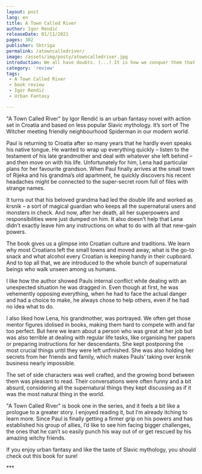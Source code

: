 ```yaml
---
layout: post
lang: en
title: A Town Called River
author: Igor Rendić
releaseDate: 01/11/2021
pages: 302
publisher: Shtriga
permalink: /atowncalledriver/
image: /assets/img/posty/atowncalledriver.jpg
introduction: We all have doubts. (...) It is how we conquer them that matters in the end.
category: 'review'
tags:
 - A Town Called River
 - book review
 - Igor Rendić
 - Urban Fantasy

---
```

  "A Town Called River" by Igor Rendić is an urban fantasy novel with action set in Croatia and based on less popular Slavic mythology. It’s sort of The Witcher meeting friendly neighbourhood Spiderman in our modern world.

  Paul is returning to Croatia after so many years that he hardly even speaks his native tongue. He wanted to wrap up everything quickly – listen to the testament of his late grandmother and deal with whatever she left behind – and then move on with his life. Unfortunately for him, Lena had particular plans for her favourite grandson. When Paul finally arrives at the small town of Rijeka and his grandma’s old apartment, he quickly discovers his recent headaches might be connected to the super-secret room full of files with strange names.

  It turns out that his beloved grandma had led the double life and worked as krsnik – a sort of magical guardian who keeps all the supernatural users and monsters in check. And now, after her death, all her superpowers and responsibilities were just dumped on him. It also doesn’t help that Lena didn’t exactly leave him any instructions on what to do with all that new-gain powers.

  The book gives us a glimpse into Croatian culture and traditions. We learn why most Croatians left the small towns and moved away, what is the go-to snack and what alcohol every Croatian is keeping handy in their cupboard. And to top all that, we are introduced to the whole bunch of supernatural beings who walk unseen among us humans.

  I like how the author showed Pauls internal conflict while dealing with an unexpected situation he was dragged in. Even though at first, he was vehemently opposing everything, when he had to face the actual danger and had a choice to make, he always chose to help others, even if he had no idea what to do.

  I also liked how Lena, his grandmother, was portrayed. We often get those mentor figures idolised in books, making them hard to compete with and far too perfect. But here we learn about a person who was great at her job but was also terrible at dealing with regular life tasks, like organising her papers or preparing instructions for her descendants. She kept postponing the most crucial things until they were left unfinished. She was also holding her secrets from her friends and family, which makes Pauls’ taking over krsnik business nearly impossible.  

  The set of side characters was well crafted, and the growing bond between them was pleasant to read. Their conversations were often funny and a bit absurd, considering all the supernatural things they kept discussing as if it was the most natural thing in the world.

  "A Town Called River" is book one in the series, and it feels a bit like a prologue to a greater story. I enjoyed reading it, but I’m already itching to learn more. Since Paul is finally getting a firmer grip on his powers and has established his group of allies, I’d like to see him facing bigger challenges, the ones that he can’t so easily punch his way out of or get rescued by his amazing witchy friends.

  If you enjoy urban fantasy and like the taste of Slavic mythology, you should check out this book for sure!

  \*\*\*
